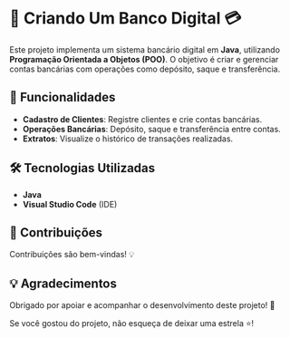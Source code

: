 # 🚀 **Criando Um Banco Digital** 💳

Este projeto implementa um sistema bancário digital em **Java**, utilizando **Programação Orientada a Objetos (POO)**. O objetivo é criar e gerenciar contas bancárias com operações como depósito, saque e transferência.

## 🌟 Funcionalidades

- **Cadastro de Clientes**: Registre clientes e crie contas bancárias.
- **Operações Bancárias**: Depósito, saque e transferência entre contas.
- **Extratos**: Visualize o histórico de transações realizadas.

## 🛠 Tecnologias Utilizadas

- **Java**
- **Visual Studio Code** (IDE)

## 🤝 Contribuições
Contribuições são bem-vindas! 💡 

## 💡  Agradecimentos
Obrigado por apoiar e acompanhar o desenvolvimento deste projeto! 🙏

Se você gostou do projeto, não esqueça de deixar uma estrela ⭐!
